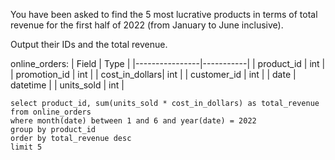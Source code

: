 You have been asked to find the 5 most lucrative products in terms of total revenue for the first half of 2022 
(from January to June inclusive).

Output their IDs and the total revenue.

online_orders:
| Field          | Type      |
|----------------|-----------|
| product_id     | int       |
| promotion_id   | int       |
| cost_in_dollars| int       |
| customer_id    | int       |
| date           | datetime  |
| units_sold     | int       |

```
select product_id, sum(units_sold * cost_in_dollars) as total_revenue
from online_orders
where month(date) between 1 and 6 and year(date) = 2022
group by product_id
order by total_revenue desc
limit 5
```
